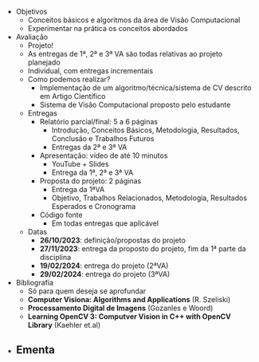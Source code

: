 - Objetivos
	- Conceitos básicos e algoritmos da área de Visão Computacional
	- Experimentar na prática os conceitos abordados
- Avaliação
	- Projeto!
	- As entregas de 1ª, 2ª e 3ª VA são todas relativas ao projeto planejado
	- Individual, com entregas incrementais
	- Como podemos realizar?
		- Implementação de um algoritmo/técnica/sistema de CV descrito em Artigo Científico
		- Sistema de Visão Computacional proposto pelo estudante
	- Entregas
		- Relatório parcial/final: 5 a 6 páginas
			- Introdução, Conceitos Básicos, Metodologia, Resultados, Conclusão e Trabalhos Futuros
			- Entregas da 2ª e 3ª VA
		- Apresentação: vídeo de até 10 minutos
			- YouTube + Slides
			- Entrega da 1ª, 2ª e 3ª VA
		- Proposta do projeto: 2 páginas
			- Entrega da 1ªVA
			- Objetivo, Trabalhos Relacionados, Metodologia, Resultados Esperados e Cronograma
		- Código fonte
			- Em todas entregas que aplicável
	- Datas
		- **26/10/2023**: definição/propostas do projeto
		- **27/11/2023**: entrega da proposto do projeto, fim da 1ª parte da disciplina
		- **19/02/2024**: entrega do projeto (2ªVA)
		- **29/02/2024**: entrega do projeto (3ªVA)
- Bibliografia
	- Só para quem deseja se aprofundar
	- **Computer Visiona: Algorithms and Applications** (R. Szeliski)
	- **Processamento Digital de Imagens** (Gozanles e Woord)
	- **Learning OpenCV 3: Computver Vision in C++ with OpenCV Library** (Kaehler et.al)
- Ementa
	-